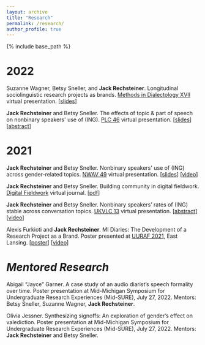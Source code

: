 ```yaml
---
layout: archive
title: "Research"
permalink: /research/
author_profile: true
---
```


{% include base_path %}

2022
====
Suzanne Wagner, Betsy Sneller, and **Jack Rechsteiner**. Longitudinal sociolinguistic research projects as brands. [Methods in Dialectology XVII](https://methodsxvii.uni-mainz.de/) virtual presentation. [[slides](http://jackrechsteiner.github.io/files/Methods_in_Dialect_Presentation.pdf)]

**Jack Rechsteiner** and Betsy Sneller. The effects of topic & part of speech on nonbinary speakers' use of (ING). [PLC 46](https://www.ling.upenn.edu/Events/PLC/plc46/index.html) virtual presentation. [[slides](http://jackrechsteiner.github.io/files/PLC_Presentation.pdf)] [[abstract](http://jackrechsteiner.github.io/files/PLC_46_paper_55.pdf)]

2021
====
**Jack Rechsteiner** and Betsy Sneller. Nonbinary speakers' use of (ING) across gender-related topics. [NWAV 49](https://www.nwav49.org/) virtual presentation. [[slides](http://jackrechsteiner.github.io/files/RechsteinerNWAV49.pdf)] [[video](https://vimeo.com/627644620)]

**Jack Rechsteiner** and Betsy Sneller. Building community in digital fieldwork. [Digital Fieldwork](http://sigla.georgetown.domains/digitalfieldwork/) virtual journal. [[pdf](http://jackrechsteiner.github.io/files/Rechsteiner_DigitalFieldwork.pdf)]

**Jack Rechsteiner** and Betsy Sneller. Nonbinary speakers’ rates of (ING) stable across conversation topics. [UKVLC 13](https://uklvc13.com/) virtual presentation. [[abstract](http://jackrechsteiner.github.io/files/Rechsteiner_UKLVC13.pdf)] [[video](http://jackrechsteiner.github.io/files/Rechsteiner_UKLVC13_video.mp4)]

Alexis Furkioti and **Jack Rechsteiner**. MI Diaries: The Development of a Research Project as a Brand. Poster presented at [UURAF 2021](https://urca.msu.edu/forums/uuraf-2021), East Lansing. [[poster](http://jackrechsteiner.github.io/files/MI-Diaries-UURAF.pdf)] [[video](https://www.youtube.com/watch?v=ZWxotrdgwP0)]

*Mentored Research*
====
Abigail “Jayce” Garner. A case study of an audio diarist’s speech formality over time. Poster presentation at Mid-Michigan Symposium for Undergraduate Research Experiences (Mid-SURE), July 27, 2022. Mentors: Betsy Sneller, Suzanne Wagner, **Jack Rechsteiner**.

Olivia Jessner. Synthesizing signoffs: An exploration of gender’s effect on valediction. Poster presentation at Mid-Michigan Symposium for Undergraduate Research Experiences (Mid-SURE), July 27, 2022. Mentors: **Jack Rechsteiner** and Betsy Sneller.
